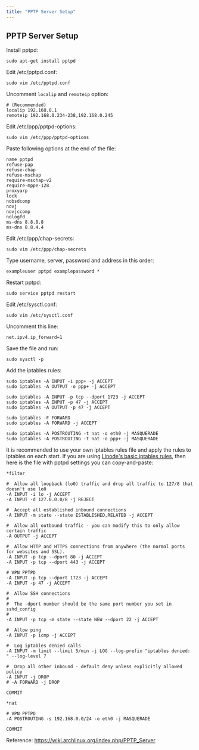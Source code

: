 ```yaml
---
title: "PPTP Server Setup"
---
```

## PPTP Server Setup

Install pptpd:

    sudo apt-get install pptpd

Edit /etc/pptpd.conf:

    sudo vim /etc/pptpd.conf

Uncomment ``localip`` and ``remoteip`` option:

    # (Recommended)
    localip 192.168.0.1
    remoteip 192.168.0.234-238,192.168.0.245

Edit /etc/ppp/pptpd-options:

    sudo vim /etc/ppp/pptpd-options

Paste following options at the end of the file:

    name pptpd
    refuse-pap
    refuse-chap
    refuse-mschap
    require-mschap-v2
    require-mppe-128
    proxyarp
    lock
    nobsdcomp
    novj
    novjccomp
    nologfd
    ms-dns 8.8.8.8
    ms-dns 8.8.4.4

Edit /etc/ppp/chap-secrets:

    sudo vim /etc/ppp/chap-secrets

Type username, server, password and address in this order:

    exampleuser pptpd examplepassword *

Restart pptpd:

    sudo service pptpd restart

Edit /etc/sysctl.conf:

    sudo vim /etc/sysctl.conf

Uncomment this line:

    net.ipv4.ip_forward=1

Save the file and run:

    sudo sysctl -p

Add the iptables rules:

    sudo iptables -A INPUT -i ppp+ -j ACCEPT
    sudo iptables -A OUTPUT -o ppp+ -j ACCEPT

    sudo iptables -A INPUT -p tcp --dport 1723 -j ACCEPT
    sudo iptables -A INPUT -p 47 -j ACCEPT
    sudo iptables -A OUTPUT -p 47 -j ACCEPT

    sudo iptables -F FORWARD
    sudo iptables -A FORWARD -j ACCEPT

    sudo iptables -A POSTROUTING -t nat -o eth0 -j MASQUERADE
    sudo iptables -A POSTROUTING -t nat -o ppp+ -j MASQUERADE

It is recommended to use your own iptables rules file and apply the rules to
iptables on each start. If you are using [Linode's basic iptables
rules](https://library.linode.com/securing-your-server#sph_creating-a-firewall),
then here is the file with pptpd settings you can copy-and-paste:

    *filter

    #  Allow all loopback (lo0) traffic and drop all traffic to 127/8 that doesn't use lo0
    -A INPUT -i lo -j ACCEPT
    -A INPUT -d 127.0.0.0/8 -j REJECT

    #  Accept all established inbound connections
    -A INPUT -m state --state ESTABLISHED,RELATED -j ACCEPT

    #  Allow all outbound traffic - you can modify this to only allow certain traffic
    -A OUTPUT -j ACCEPT

    #  Allow HTTP and HTTPS connections from anywhere (the normal ports for websites and SSL).
    -A INPUT -p tcp --dport 80 -j ACCEPT
    -A INPUT -p tcp --dport 443 -j ACCEPT

    # VPN PPTPD
    -A INPUT -p tcp --dport 1723 -j ACCEPT
    -A INPUT -p 47 -j ACCEPT

    #  Allow SSH connections
    #
    #  The -dport number should be the same port number you set in sshd_config
    #
    -A INPUT -p tcp -m state --state NEW --dport 22 -j ACCEPT

    #  Allow ping
    -A INPUT -p icmp -j ACCEPT

    #  Log iptables denied calls
    -A INPUT -m limit --limit 5/min -j LOG --log-prefix "iptables denied: " --log-level 7

    #  Drop all other inbound - default deny unless explicitly allowed policy
    -A INPUT -j DROP
    # -A FORWARD -j DROP

    COMMIT

    *nat

    # VPN PPTPD
    -A POSTROUTING -s 192.168.0.0/24 -o eth0 -j MASQUERADE

    COMMIT

Reference: <https://wiki.archlinux.org/index.php/PPTP_Server>
